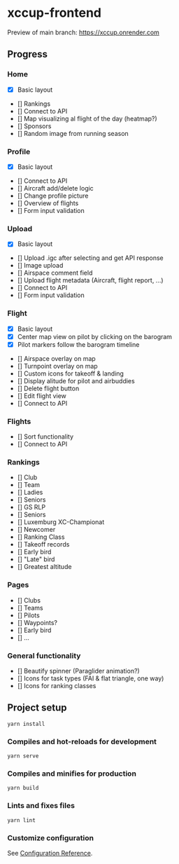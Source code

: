 # xccup-frontend

Preview of main branch: https://xccup.onrender.com

## Progress

### Home

- [x] Basic layout
- [] Rankings
- [] Connect to API
- [] Map visualizing al flight of the day (heatmap?)
- [] Sponsors
- [] Random image from running season

### Profile

- [x] Basic layout
- [] Connect to API
- [] Aircraft add/delete logic
- [] Change profile picture
- [] Overview of flights
- [] Form input validation

### Upload

- [x] Basic layout
- [] Upload .igc after selecting and get API response
- [] Image upload
- [] Airspace comment field
- [] Upload flight metadata (Aircraft, flight report, ...)
- [] Connect to API
- [] Form input validation

### Flight

- [x] Basic layout
- [x] Center map view on pilot by clicking on the barogram
- [x] Pilot markers follow the barogram timeline
- [] Airspace overlay on map
- [] Turnpoint overlay on map
- [] Custom icons for takeoff & landing
- [] Display alitude for pilot and airbuddies
- [] Delete flight button
- [] Edit flight view
- [] Connect to API

### Flights

- [] Sort functionality
- [] Connect to API

### Rankings

- [] Club
- [] Team
- [] Ladies
- [] Seniors
- [] GS RLP
- [] Seniors
- [] Luxemburg XC-Championat
- [] Newcomer
- [] Ranking Class
- [] Takeoff records
- [] Early bird
- [] "Late" bird
- [] Greatest altitude

### Pages

- [] Clubs
- [] Teams
- [] Pilots
- [] Waypoints?
- [] Early bird
- [] ...

### General functionality

- [] Beautify spinner (Paraglider animation?)
- [] Icons for task types (FAI & flat triangle, one way)
- [] Icons for ranking classes

## Project setup

```
yarn install
```

### Compiles and hot-reloads for development

```
yarn serve
```

### Compiles and minifies for production

```
yarn build
```

### Lints and fixes files

```
yarn lint
```

### Customize configuration

See [Configuration Reference](https://cli.vuejs.org/config/).
